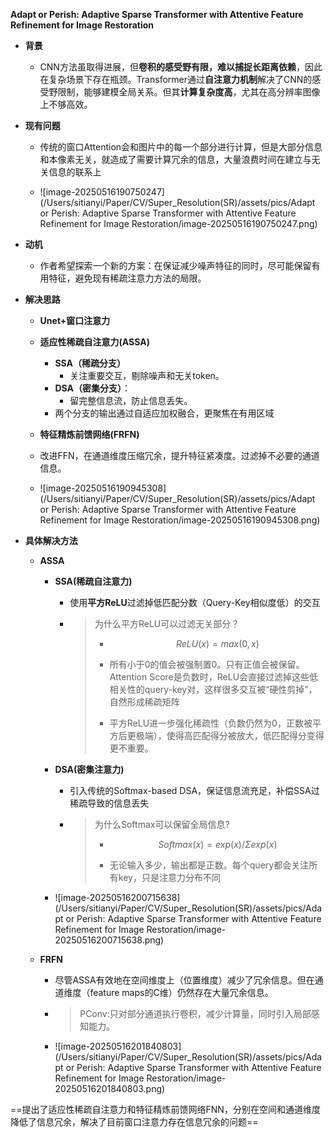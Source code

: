 **Adapt or Perish: Adaptive Sparse Transformer with Attentive Feature Refinement for Image Restoration**

- **背景**
  - CNN方法虽取得进展，但**卷积的感受野有限，难以捕捉长距离依赖**，因此在复杂场景下存在瓶颈。Transformer通过**自注意力机制**解决了CNN的感受野限制，能够建模全局关系。但其**计算复杂度高**，尤其在高分辨率图像上不够高效。
  
- **现有问题**
  - 传统的窗口Attention会和图片中的每一个部分进行计算，但是大部分信息和本像素无关，就造成了需要计算冗余的信息，大量浪费时间在建立与无关信息的联系上
  
  - ![image-20250516190750247](/Users/sitianyi/Paper/CV/Super_Resolution(SR)/assets/pics/Adapt or Perish: Adaptive Sparse Transformer with Attentive Feature Refinement for Image Restoration/image-20250516190750247.png)
  
- **动机**

  - 作者希望探索一个新的方案：在保证减少噪声特征的同时，尽可能保留有用特征，避免现有稀疏注意力方法的局限。
  
- **解决思路**

  - **Unet+窗口注意力**
  - **适应性稀疏自注意力(ASSA)**
    - **SSA（稀疏分支）**
      - 关注重要交互，剔除噪声和无关token。
    - **DSA（密集分支）**：
      - 留完整信息流，防止信息丢失。
    - 两个分支的输出通过自适应加权融合，更聚焦在有用区域
  - **特征精炼前馈网络(FRFN)**
  - 改进FFN，在通道维度压缩冗余，提升特征紧凑度。过滤掉不必要的通道信息。
  
  - ![image-20250516190945308](/Users/sitianyi/Paper/CV/Super_Resolution(SR)/assets/pics/Adapt or Perish: Adaptive Sparse Transformer with Attentive Feature Refinement for Image Restoration/image-20250516190945308.png)
  
- **具体解决方法**
  - **ASSA**
    - **SSA(稀疏自注意力)**
      
      - 使用**平方ReLU**过滤掉低匹配分数（Query-Key相似度低）的交互
      
      - > 为什么平方ReLU可以过滤无关部分？
        >
        > - $$ReLU(x) = max(0, x)$$
        >
        > - 所有小于0的值会被强制置0。只有正值会被保留。Attention Score是负数时，ReLU会直接过滤掉这些低相关性的query-key对，这样很多交互被“硬性剪掉”，自然形成稀疏矩阵
        >
        > - 平方ReLU进一步强化稀疏性（负数仍然为0，正数被平方后更极端），使得高匹配得分被放大，低匹配得分变得更不重要。
      
    - **DSA(密集注意力)**
    
      - 引入传统的Softmax-based DSA，保证信息流充足，补偿SSA过稀疏导致的信息丢失
    
      - > 为什么Softmax可以保留全局信息?
        >
        > - $$Softmax(x) = exp(x) / Σexp(x)$$
        >
        > - 无论输入多少，输出都是正数。每个query都会关注所有key，只是注意力分布不同
      
    - ![image-20250516200715638](/Users/sitianyi/Paper/CV/Super_Resolution(SR)/assets/pics/Adapt or Perish: Adaptive Sparse Transformer with Attentive Feature Refinement for Image Restoration/image-20250516200715638.png)
    
  - **FRFN**

    - 尽管ASSA有效地在空间维度上（位置维度）减少了冗余信息。但在通道维度（feature maps的C维）仍然存在大量冗余信息。
    
    - >  PConv:只对部分通道执行卷积，减少计算量，同时引入局部感知能力。
    
    - ![image-20250516201840803](/Users/sitianyi/Paper/CV/Super_Resolution(SR)/assets/pics/Adapt or Perish: Adaptive Sparse Transformer with Attentive Feature Refinement for Image Restoration/image-20250516201840803.png)



==提出了适应性稀疏自注意力和特征精炼前馈网络FNN，分别在空间和通道维度降低了信息冗余，解决了目前窗口注意力存在信息冗余的问题==
